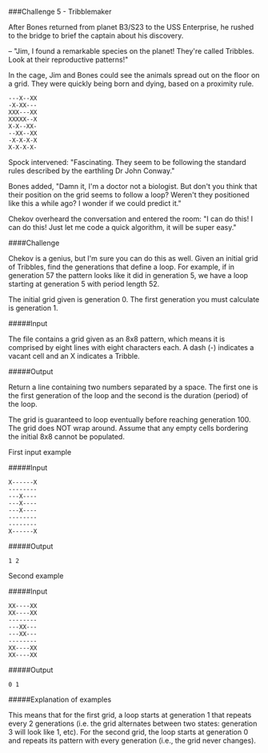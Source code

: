 ###Challenge 5 - Tribblemaker 

After Bones returned from planet B3/S23 to the USS Enterprise, he rushed to the bridge to brief the captain about his discovery.

– "Jim, I found a remarkable species on the planet! They're called Tribbles. Look at their reproductive patterns!"

In the cage, Jim and Bones could see the animals spread out on the floor on a grid. They were quickly being born and dying, based on a proximity rule.
```
---X--XX
-X-XX---
XXX---XX
XXXXX--X
X-X--XX-
--XX--XX
-X-X-X-X
X-X-X-X-
```
Spock intervened: "Fascinating. They seem to be following the standard rules described by the earthling Dr John Conway."

Bones added, "Damn it, I'm a doctor not a biologist. But don't you think that their position on the grid seems to follow a loop? Weren't they positioned like this a while ago? I wonder if we could predict it."

Chekov overheard the conversation and entered the room: "I can do this! I can do this! Just let me code a quick algorithm, it will be super easy."

####Challenge

Chekov is a genius, but I'm sure you can do this as well. Given an initial grid of Tribbles, find the generations that define a loop. For example, if in generation 57 the pattern looks like it did in generation 5, we have a loop starting at generation 5 with period length 52.

The initial grid given is generation 0. The first generation you must calculate is generation 1.

#####Input

The file contains a grid given as an 8x8 pattern, which means it is comprised by eight lines with eight characters each. A dash (-) indicates a vacant cell and an X indicates a Tribble.

#####Output

Return a line containing two numbers separated by a space. The first one is the first generation of the loop and the second is the duration (period) of the loop.

The grid is guaranteed to loop eventually before reaching generation 100. The grid does NOT wrap around. Assume that any empty cells bordering the initial 8x8 cannot be populated.

First input example

#####Input
```
X------X
--------
---X----
---X----
---X----
--------
--------
X------X
```
#####Output
```
1 2
```
Second example

#####Input
```
XX----XX
XX----XX
--------
---XX---
---XX---
--------
XX----XX
XX----XX
```
#####Output
```
0 1
```
#####Explanation of examples

This means that for the first grid, a loop starts at generation 1 that repeats every 2 generations (i.e. the grid alternates between two states: generation 3 will look like 1, etc). For the second grid, the loop starts at generation 0 and repeats its pattern with every generation (i.e., the grid never changes).
